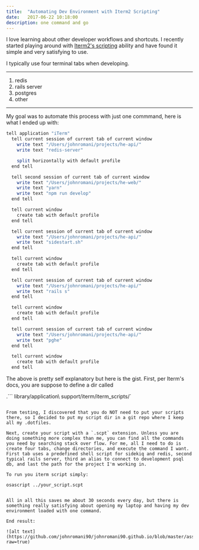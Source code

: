 ```yaml
---
title:  "Automating Dev Environment with Iterm2 Scripting"
date:   2017-06-22 10:18:00
description: one command and go
---
```

I love learning about other developer workflows and shortcuts. I recently started playing around with [Iterm2's scripting](https://www.iterm2.com/documentation-scripting.html) ability and have found it simple and very satisfying to use.

I typically use four terminal tabs when developing.

***

1. redis
2. rails server
3. postgres
4. other

***

My goal was to automate this process with just one commmand, here is what I ended up with:

```bash
tell application "iTerm"
  tell current session of current tab of current window
    write text "/Users/johnromani/projects/he-api/"
    write text "redis-server"

    split horizontally with default profile
  end tell

  tell second session of current tab of current window
    write text "/Users/johnromani/projects/he-web/"
    write text "yarn"
    write text "npm run develop"
  end tell

  tell current window
    create tab with default profile
  end tell

  tell current session of current tab of current window
    write text "/Users/johnromani/projects/he-api/"
    write text "sidestart.sh"
  end tell

  tell current window
    create tab with default profile
  end tell

  tell current session of current tab of current window
    write text "/Users/johnromani/projects/he-api/"
    write text "rails s"
  end tell

  tell current window
    create tab with default profile
  end tell

  tell current session of current tab of current window
    write text "/Users/johnromani/projects/he-api/"
    write text "pghe"
  end tell

  tell current window
    create tab with default profile
  end tell

```

The above is pretty self explanatory but here is the gist. First, per Iterm's docs, you are suppose to define a dir called

.```
   library/application\ support/iterm/iterm_scripts/`
```

From testing, I discovered that you do NOT need to put your scripts there, so I decided to put my script dir in a git repo where I keep all my .dotfiles.

Next, create your script with a `.scpt` extension. Unless you are doing something more complex than me, you can find all the commands you need by searching stack over flow. For me, all I need to do is create four tabs, change directories, and execute the command I want. First tab uses a predefined shell script for sidekiq and redis, second typical rails server, third an alias to connect to development psql db, and last the path for the project I'm working in.

To run you iterm script simply:

```
    osascript ../your_script.scpt
```

All in all this saves me about 30 seconds every day, but there is something really satisfying about opening my laptop and having my dev environment loaded with one command.

End result:

![alt text](https://github.com/johnromani90/johnromani90.github.io/blob/master/assets/images/he_dev.gif?raw=true)
